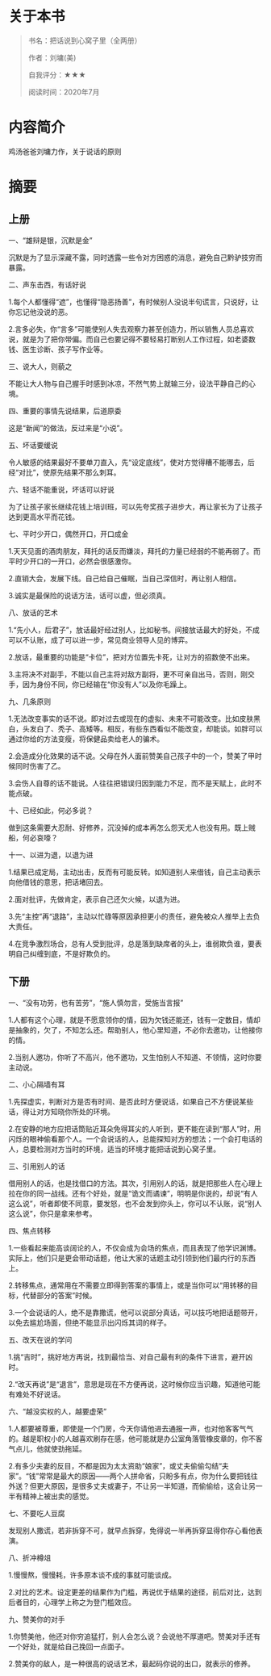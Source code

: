 # 关于本书

> 书名：把话说到心窝子里（全两册）
>
> 作者：刘墉(美)
>
> 自我评分：★★★
>
> 阅读时间：2020年7月

# 内容简介

鸡汤爸爸刘墉力作，关于说话的原则

# 摘要

## 上册

一、“雄辩是银，沉默是金”

沉默是为了显示深藏不露，同时透露一些令对方困惑的消息，避免自己黔驴技穷而暴露。

二、声东击西，有话好说

1.每个人都懂得“遮”，也懂得“隐恶扬善”，有时候别人没说半句谎言，只说好，让你忘记他没说的恶。

2.言多必失，你“言多”可能使别人失去观察力甚至创造力，所以销售人员总喜欢说，就是为了把你带偏。而自己也要记得不要轻易打断别人工作过程，如老婆数钱、医生诊断、孩子写作业等。

三、说大人，则藐之

不能让大人物与自己握手时感到冰凉，不然气势上就输三分，设法平静自己的心境。

四、重要的事情先说结果，后道原委

这是“新闻”的做法，反过来是“小说”。

五、坏话要缓说

令人敏感的结果最好不要单刀直入，先“设定底线”，使对方觉得糟不能哪去，后经“对比”，使原先结果不那么刺耳。

六、轻话不能重说，坏话可以好说

为了让孩子家长继续花钱上培训班，可以先夸奖孩子进步大，再让家长为了让孩子达到更高水平而花钱。

七、平时少开口，偶然开口，开口成金

1.天天见面的酒肉朋友，拜托的话反而嫌淡，拜托的力量已经弱的不能再弱了。而平时少开口的一开口，必然会很感激你。

2.直销大会，发展下线。自己给自己催眠，当自己深信时，再让别人相信。

3.诚实是最保险的说话方法，话可以虚，但必须真。

八、放话的艺术

1.“先小人，后君子”，放话最好经过别人，比如秘书。间接放话最大的好处，不成可以不认账，成了可以进一步，常见商业领导人见的博弈。

2.放话，最重要的功能是“卡位”，把对方位置先卡死，让对方的招数使不出来。

3.主将决不对副手，不能以自己主将对敌方副将，更不可亲自出马，否则，刚交手，因为身份不同，你已经输在“你没有人”以及你毛躁上。

九、几条原则

1.无法改变事实的话不说。即对过去或现在的虚拟、未来不可能改变。比如皮肤黑白，头发白了、秃子、高矮等。相反，有些东西看似不能改变，却能谈。如胖可以通过你给的方法变瘦，将保健品卖给老人的骗术。

2.会造成分化效果的话不说。父母在外人面前赞美自己孩子中的一个，赞美了甲时候同时伤害了乙。

3.会伤人自尊的话不能说。人往往把错误归因到能力不足，而不是天赋上，此时不能点破。

十、已经如此，何必多说？

做到这条需要大忍耐、好修养，沉没掉的成本再怎么怨天尤人也没有用。既上贼船，何必哀嚎？

十一、以进为退，以退为进

1.结果已成定局，主动出击，反而有可能反转。如知道别人来借钱，自己主动表示向他借钱的意思，把话堵回去。

2.面对批评，先做肯定，表示自己还欠火候，以退为进。

3.先“主控”再“退路”，主动以忙碌等原因承担更小的责任，避免被众人推举上去负大责任。

4.在竞争激烈场合，总有人受到批评，总是落到缺席者的头上，谁弱欺负谁，要表明自己纠缠到底，不是好欺负的。

## 下册

一、“没有功劳，也有苦劳”，“施人慎勿言，受施当言报”

1.人都有这个心理，就是不愿意领你的情，因为欠钱还能还，钱有一定数目，情却是抽象的，欠了，不知怎么还。帮助别人，他心里知道，不必你去邀功，让他接你的情。

2.当别人邀功，你听了不高兴，他不邀功，又生怕别人不知道、不领情，这时你要主动说。

二、小心隔墙有耳

1.先探虚实，判断对方是否有时间、是否此时方便说话，如果自己不方便说某些话，得让对方知晓你所处的环境。

2.在安静的地方应把话筒贴近耳朵免得耳尖的人听到，更不能在读到“那人”时，用闪烁的眼神偷看那个人。一个会说话的人，总能探知对方的想法；一个会打电话的人，总要检测对方当时的环境，适当的环境才能把话说到心窝子里。

三、引用别人的话

借用别人的话，也是找借口的方法。其次，引用别人的话，就是把那些人在心理上拉在你的同一战线。还有个好处，就是“诡文而谲谏”，明明是你说的，却说“有人这么说”，听者即使不同意，要发怒，也不会发到你头上，你可以不认账，说“别人这么说”，你只是拿来参考。

四、焦点转移

1.一些看起来能高谈阔论的人，不仅会成为会场的焦点，而且表现了他学识渊博。实际上，他们只是更会带动话题，他让大家的话题主动引领到他们最内行的东西上。

2.转移焦点，通常用在不需要立即得到答案的事情上，或是当你可以“用转移的目标，代替部分的答案”时候。

3.一个会说话的人，绝不是靠撒谎，他可以说部分真话，可以技巧地把话题带开，以免去尴尬场面，但绝不能显示出闪烁其词的样子。

五、改天在说的学问

1.挑“吉时”，挑好地方再说，找到最恰当、对自己最有利的条件下进言，避开凶时。

2.“改天再说”是“退言”，意思是现在不方便再说，这时候你应当识趣，知道他可能有难处不好说话。

六、“越没实权的人，越要虚荣”

1.人都要被尊重，即使是一个门房，今天你请他进去通报一声，也对他客客气气的。越是职权小的人越喜欢刷存在感，他可能就是办公室角落管橡皮章的，你不客气点儿，他就使劲拖延。

2.有多少夫妻的反目，不都是因为太太资助“娘家”，或丈夫偷偷勾结“夫家”。“钱”常常是最大的原因——两个人拼命省，只盼多有点，你为什么要把钱往外送？但更大原因，是很多丈夫或妻子，不让另一半知道，而偷偷给，这会让另一半有精神上被出卖的感觉。

七、不要吃人豆腐

发现别人撒谎，若非拆穿不可，就早点拆穿，免得说一半再拆穿显得你存心看他表演。

八、折冲樽俎

1.慢慢熬，慢慢耗，许多原本谈不成的事就可能谈成。

2.对比的艺术。设定更差的结果作为门槛，再说优于结果的途径，前后对比，达到后者目的，心理学上称之为登门槛效应。

九、赞美你的对手

1.你赞美他，他还对你穷追猛打，别人会怎么说？会说他不厚道吧。赞美对手还有一个好处，就是给自己挽回一点面子。

2.赞美你的敌人，是一种很高的说话艺术，最起码你说的出口，就表示的修养。